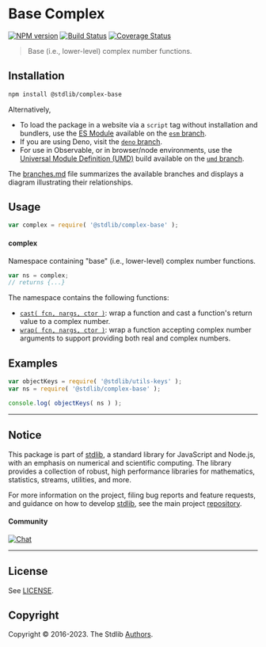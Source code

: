 <!--

@license Apache-2.0

Copyright (c) 2022 The Stdlib Authors.

Licensed under the Apache License, Version 2.0 (the "License");
you may not use this file except in compliance with the License.
You may obtain a copy of the License at

   http://www.apache.org/licenses/LICENSE-2.0

Unless required by applicable law or agreed to in writing, software
distributed under the License is distributed on an "AS IS" BASIS,
WITHOUT WARRANTIES OR CONDITIONS OF ANY KIND, either express or implied.
See the License for the specific language governing permissions and
limitations under the License.

-->

# Base Complex

[![NPM version][npm-image]][npm-url] [![Build Status][test-image]][test-url] [![Coverage Status][coverage-image]][coverage-url] <!-- [![dependencies][dependencies-image]][dependencies-url] -->

> Base (i.e., lower-level) complex number functions.

<section class="installation">

## Installation

```bash
npm install @stdlib/complex-base
```

Alternatively,

-   To load the package in a website via a `script` tag without installation and bundlers, use the [ES Module][es-module] available on the [`esm` branch][esm-url].
-   If you are using Deno, visit the [`deno` branch][deno-url].
-   For use in Observable, or in browser/node environments, use the [Universal Module Definition (UMD)][umd] build available on the [`umd` branch][umd-url].

The [branches.md][branches-url] file summarizes the available branches and displays a diagram illustrating their relationships.

</section>

<section class="usage">

## Usage

```javascript
var complex = require( '@stdlib/complex-base' );
```

#### complex

Namespace containing "base" (i.e., lower-level) complex number functions.

```javascript
var ns = complex;
// returns {...}
```

The namespace contains the following functions:

<!-- <toc pattern="*"> -->

<div class="namespace-toc">

-   <span class="signature">[`cast( fcn, nargs, ctor )`][@stdlib/complex/base/cast-return]</span><span class="delimiter">: </span><span class="description">wrap a function and cast a function's return value to a complex number.</span>
-   <span class="signature">[`wrap( fcn, nargs, ctor )`][@stdlib/complex/base/wrap-function]</span><span class="delimiter">: </span><span class="description">wrap a function accepting complex number arguments to support providing both real and complex numbers.</span>

</div>

<!-- </toc> -->

</section>

<!-- /.usage -->

<!-- Package notes. Make sure to keep an empty line after the `section` element and another before the `/section` close. -->

<section class="notes">

</section>

<!-- /.notes -->

<section class="examples">

## Examples

<!-- TODO: better examples -->

<!-- eslint no-undef: "error" -->

```javascript
var objectKeys = require( '@stdlib/utils-keys' );
var ns = require( '@stdlib/complex-base' );

console.log( objectKeys( ns ) );
```

</section>

<!-- /.examples -->

<!-- Section for related `stdlib` packages. Do not manually edit this section, as it is automatically populated. -->

<section class="related">

</section>

<!-- /.related -->

<!-- Section for all links. Make sure to keep an empty line after the `section` element and another before the `/section` close. -->


<section class="main-repo" >

* * *

## Notice

This package is part of [stdlib][stdlib], a standard library for JavaScript and Node.js, with an emphasis on numerical and scientific computing. The library provides a collection of robust, high performance libraries for mathematics, statistics, streams, utilities, and more.

For more information on the project, filing bug reports and feature requests, and guidance on how to develop [stdlib][stdlib], see the main project [repository][stdlib].

#### Community

[![Chat][chat-image]][chat-url]

---

## License

See [LICENSE][stdlib-license].


## Copyright

Copyright &copy; 2016-2023. The Stdlib [Authors][stdlib-authors].

</section>

<!-- /.stdlib -->

<!-- Section for all links. Make sure to keep an empty line after the `section` element and another before the `/section` close. -->

<section class="links">

[npm-image]: http://img.shields.io/npm/v/@stdlib/complex-base.svg
[npm-url]: https://npmjs.org/package/@stdlib/complex-base

[test-image]: https://github.com/stdlib-js/complex-base/actions/workflows/test.yml/badge.svg?branch=main
[test-url]: https://github.com/stdlib-js/complex-base/actions/workflows/test.yml?query=branch:main

[coverage-image]: https://img.shields.io/codecov/c/github/stdlib-js/complex-base/main.svg
[coverage-url]: https://codecov.io/github/stdlib-js/complex-base?branch=main

<!--

[dependencies-image]: https://img.shields.io/david/stdlib-js/complex-base.svg
[dependencies-url]: https://david-dm.org/stdlib-js/complex-base/main

-->

[chat-image]: https://img.shields.io/gitter/room/stdlib-js/stdlib.svg
[chat-url]: https://gitter.im/stdlib-js/stdlib/

[stdlib]: https://github.com/stdlib-js/stdlib

[stdlib-authors]: https://github.com/stdlib-js/stdlib/graphs/contributors

[umd]: https://github.com/umdjs/umd
[es-module]: https://developer.mozilla.org/en-US/docs/Web/JavaScript/Guide/Modules

[deno-url]: https://github.com/stdlib-js/complex-base/tree/deno
[umd-url]: https://github.com/stdlib-js/complex-base/tree/umd
[esm-url]: https://github.com/stdlib-js/complex-base/tree/esm
[branches-url]: https://github.com/stdlib-js/complex-base/blob/main/branches.md

[stdlib-license]: https://raw.githubusercontent.com/stdlib-js/complex-base/main/LICENSE

<!-- <toc-links> -->

[@stdlib/complex/base/cast-return]: https://github.com/stdlib-js/complex-base-cast-return

[@stdlib/complex/base/wrap-function]: https://github.com/stdlib-js/complex-base-wrap-function

<!-- </toc-links> -->

</section>

<!-- /.links -->
